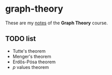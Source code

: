 # graph-theory

These are my [notes](<https://raw.githubusercontent.com/aflaag-notes/graph-theory/main/src/Graph Theory.pdf>) of the **Graph Theory** course.

## TODO list

- Tutte's theorem
- Menger's theorem
- Erdős-Pósa theorem
- $p$ values theorem

